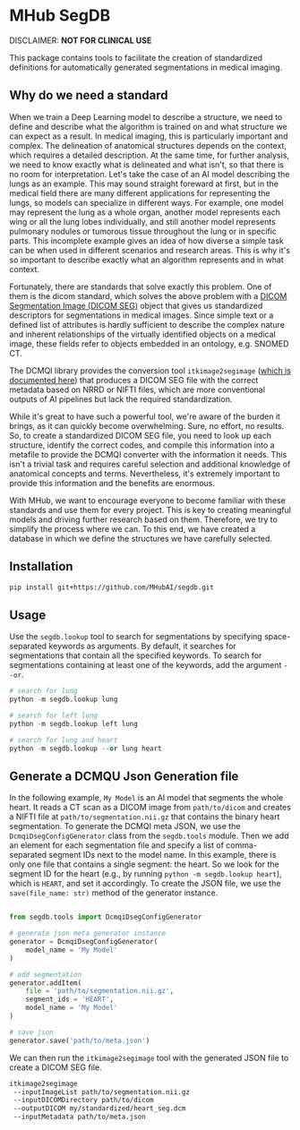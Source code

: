 # MHub SegDB

DISCLAIMER: **NOT FOR CLINICAL USE**

This package contains tools to facilitate the creation of standardized definitions for automatically generated segmentations in medical imaging.

## Why do we need a standard

When we train a Deep Learning model to describe a structure, we need to define and describe what the algorithm is trained on and what structure we can expect as a result.
In medical imaging, this is particularly important and complex. The delineation of anatomical structures depends on the context, which requires a detailed description. At the same time, for further analysis, we need to know exactly what is delineated and what isn't, so that there is no room for interpretation.
Let's take the case of an AI model describing the lungs as an example. This may sound straight foreward at first, but in the medical field there are many different applications for representing the lungs, so models can specialize in different ways. For example, one model may represent the lung as a whole organ, another model represents each wing or all the lung lobes individually, and still another model represents pulmonary nodules or tumorous tissue throughout the lung or in specific parts. This incomplete example gives an idea of how diverse a simple task can be when used in different scenarios and research areas. This is why it's so important to describe exactly what an algorithm represents and in what context.

Fortunately, there are standards that solve exactly this problem. One of them is the dicom standard, which solves the above problem with a [DICOM Segmentation Image (DICOM SEG)](https://dicom.nema.org/medical/dicom/current/output/chtml/part03/sect_A.51.html) object that gives us standardized descriptors for segmentations in medical images. Since simple text or a defined list of attributes is hardly sufficient to describe the complex nature and inherent relationships of the virtually identified objects on a medical image, these fields refer to objects embedded in an ontology, e.g. SNOMED CT.

The DCMQI library provides the conversion tool `itkimage2segimage` ([which is documented here](https://qiicr.gitbook.io/dcmqi-guide/opening/cmd_tools/seg/itkimage2segimage)) that produces a DICOM SEG file with the correct metadata based on NRRD or NIFTI files, which are more conventional outputs of AI pipelines but lack the required standardization.

While it's great to have such a powerful tool, we're aware of the burden it brings, as it can quickly become overwhelming. Sure, no effort, no results. So, to create a standardized DICOM SEG file, you need to look up each structure, identify the correct codes, and compile this information into a metafile to provide the DCMQI converter with the information it needs. This isn't a trivial task and requires careful selection and additional knowledge of anatomical concepts and terms. Nevertheless, it's extremely important to provide this information and the benefits are enormous.

With MHub, we want to encourage everyone to become familiar with these standards and use them for every project. This is key to creating meaningful models and driving further research based on them. Therefore, we try to simplify the process where we can. To this end, we have created a database in which we define the structures we have carefully selected.

## Installation

```bash
pip install git+https://github.com/MHubAI/segdb.git
```

## Usage

Use the `segdb.lookup` tool to search for segmentations by specifying space-separated keywords as arguments.
By default, it searches for segmentations that contain all the specified keywords. To search for segmentations containing at least one of the keywords, add the argument `--or`.

```python
# search for lung
python -m segdb.lookup lung

# search for left lung
python -m segdb.lookup left lung

# search for lung and heart
python -m segdb.lookup --or lung heart 
```

## Generate a DCMQU Json Generation file

In the following example, `My Model` is an AI model that segments the whole heart. It reads a CT scan as a DICOM image from `path/to/dicom` and creates a NIFTI file at `path/to/segmentation.nii.gz` that contains the binary heart segmentation.
To generate the DCMQI meta JSON, we use the `DcmqiDsegConfigGenerator` class from the `segdb.tools` module.
Then we add an element for each segmentation file and specify a list of comma-separated segment IDs next to the model name.
In this example, there is only one file that contains a single segment: the heart. So we look for the segment ID for the heart (e.g., by running `python -m segdb.lookup heart`), which is `HEART`, and set it accordingly.
To create the JSON file, we use the `save(file_name: str)` method of the generator instance.

```python

from segdb.tools import DcmqiDsegConfigGenerator

# generate json meta generator instance
generator = DcmqiDsegConfigGenerator(
    model_name = 'My Model'
)

# add segmentation
generator.addItem(
    file = 'path/to/segmentation.nii.gz',
    segment_ids = 'HEART',
    model_name = 'My Model'
)

# save json
generator.save('path/to/meta.json')
```

We can then run the `itkimage2segimage` tool with the generated JSON file to create a DICOM SEG file.

```bash
itkimage2segimage 
 --inputImageList path/to/segmentation.nii.gz
 --inputDICOMDirectory path/to/dicom
 --outputDICOM my/standardized/heart_seg.dcm
 --inputMetadata path/to/meta.json
```
